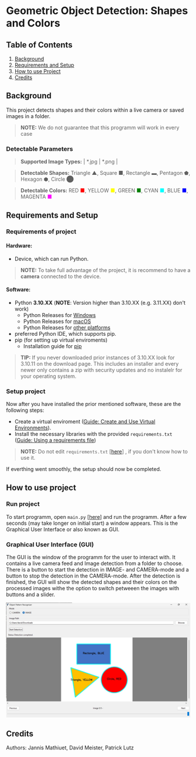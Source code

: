# Geometric Object Detection: Shapes and Colors

## Table of Contents
1. [Background](#background)
2. [Requirements and Setup](#requirements-and-setup)
3. [How to use Project](#how-to-use-project)
4. [Credits](#credits)




## Background
This project detects shapes and their colors within a live camera or saved images in a folder.
>**NOTE:** We do not guarantee that this programm will work in every case
### Detectable Parameters
>**Supported Image Types:** | *.jpg | *.png |

>**Detectable Shapes:** 
Triangle ▲, 
Square ■, 
Rectangle ▬, 
Pentagon ⬟, 
Hexagon ⬢, 
Circle ⬤

>**Detectable Colors:** RED <span style="color:red"> ■</span>, 
YELLOW <span style="color:yellow">■</span>, 
GREEN <span style="color:green">■</span>, 
CYAN <span style="color:cyan">■</span>, 
BLUE <span style="color:blue">■</span>, 
MAGENTA <span style="color:magenta">■</span>




## Requirements and Setup
### Requirements of project
#### Hardware: 
- Device, which can run Python. 
> **NOTE:** To take full advantage of the project, it is recommend to have a **camera** connected to the device.


#### Software:
- Python **3.10.XX** (**NOTE**: Version higher than 3.10.XX (e.g. 3.11.XX) don't work)
    - Python Releases for [Windows](https://www.python.org/downloads/windows/)
    - Python Releases for [macOS](https://www.python.org/downloads/macos/)
    - Python Releases for [other platforms](https://www.python.org/download/other/)
- preferred Python IDE, which supports pip.
- pip (for setting up virtual enviroments)
    - Installation guide for [pip](https://packaging.python.org/en/latest/guides/installing-using-pip-and-virtual-environments/#prepare-pip)

> **TIP:** If you never downloaded prior instances of 3.10.XX look for 3.10.11 on the download page. 
This includes an installer and every newer only contains a zip with security updates and no instalelr for your operating system.


### Setup project
Now after you have installed the prior mentioned software, these are the following steps:
- Create a virtual enviroment ([Guide: Create and Use Virtual Environments](https://packaging.python.org/en/latest/guides/installing-using-pip-and-virtual-environments/#prepare-pip)). 
- Install the necessary libraries with the provided `requirements.txt` ([Guide: Using a requirements file](https://packaging.python.org/en/latest/guides/installing-using-pip-and-virtual-environments/#using-a-requirements-file))
> **NOTE:** Do not edit `requirements.txt` [[here](./requirements.txt)] , if you don't know how to use it. 

If everthing went smoothly, the setup should now be completed. 




## How to use project
### Run project
To start programm, open `main.py` [[here](./main.py)] and run the programm. After a few seconds (may take longer on initial start) a window appears. 
This is the Graphical User Interface or also known as GUI. 


### Graphical User Interface (GUI)
The GUI is the window of the programm for the user to interact with.
It contains a live camera feed and Image detection from a folder to choose.
There is a button to start the detection in IMAGE- and CAMERA-mode and a button to stop the detection in the CAMERA-mode.
After the detection is finished, the GUI will show the detected shapes and their colors on the processed images withe the option to switch petweeen the images with buttons and a slider.

<img src="./doc/GUI.jpg" alt="drawing" width="600"/>

## Credits
Authors: Jannis Mathiuet, David Meister, Patrick Lutz


